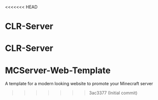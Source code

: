 <<<<<<< HEAD
# CLR-Server
CLR-Server
=======
# MCServer-Web-Template
A template for a modern looking website to promote your Minecraft server
>>>>>>> 3ac3377 (Initial commit)
